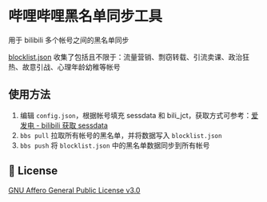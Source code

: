 # 哔哩哔哩黑名单同步工具

用于 bilibili 多个帐号之间的黑名单同步

[blocklist.json](blocklist.json) 收集了包括且不限于：流量营销、剽窃转载、引流卖课、政治狂热、故意引战、心理年龄幼稚等帐号

## 使用方法

1. 编辑 `config.json`，根据帐号填充 sessdata 和 bili_jct，获取方式可参考：[爱发电 - bilibili 获取 sessdata](https://afdian.net/album/b80ef61c626411ea93f352540025c377/b341d694d72c11ea96c952540025c377)
2. `bbs pull` 拉取所有帐号的黑名单，并将数据写入 `blocklist.json`
3. `bbs push` 将 `blocklist.json` 中的黑名单数据同步到所有帐号

## 📄 License

[GNU Affero General Public License v3.0](https://choosealicense.com/licenses/agpl-3.0)
